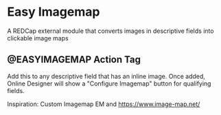 # Easy Imagemap

A REDCap external module that converts images in descriptive fields into clickable image maps

## @EASYIMAGEMAP Action Tag

Add this to any descriptive field that has an inline image. Once added, Online Designer will show a "Configure Imagemap" button for qualifying fields.


Inspiration: Custom Imagemap EM and https://www.image-map.net/